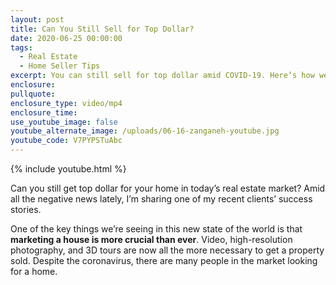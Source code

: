 ```yaml
---
layout: post
title: Can You Still Sell for Top Dollar?
date: 2020-06-25 00:00:00
tags:
  - Real Estate
  - Home Seller Tips
excerpt: You can still sell for top dollar amid COVID-19. Here’s how we do it.
enclosure:
pullquote:
enclosure_type: video/mp4
enclosure_time:
use_youtube_image: false
youtube_alternate_image: /uploads/06-16-zanganeh-youtube.jpg
youtube_code: V7PYPSTuAbc
---
```


{% include youtube.html %}

Can you still get top dollar for your home in today’s real estate market? Amid all the negative news lately, I’m sharing one of my recent clients’ success stories.

One of the key things we’re seeing in this new state of the world is that **marketing a house is more crucial than ever**. Video, high-resolution photography, and 3D tours are now all the more necessary to get a property sold. Despite the coronavirus, there are many people in the market looking for a home.
